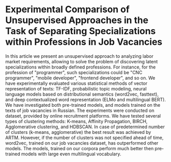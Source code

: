 # Experimental Comparison of Unsupervised Approaches in the Task of Separating Specializations within Professions in Job Vacancies

In this article we present an unsupervised approach to analyzing labor market requirements, allowing to solve the problem of discovering latent specializations within broadly defined professions. For instance, for the profession of "programmer", such specializations could be "CNC programmer", "mobile developer", "frontend developer", and so on. We have experimentally evaluated various statistical methods of vector representation of texts: TF-IDF, probabilistic topic modeling, neural language models based on distributional semantics (word2vec, fasttext), and deep contextualized word representation (ELMo and multilingual BERT). We have investigated both pre-trained models, and models trained on the texts of job vacancies in Russian. The experiments were conducted on dataset, provided by online recruitment platforms. We have tested several types of clustering methods: K-means, Affinity Propagation, BIRCH, Agglomerative clustering, and HDBSCAN. In case of predetermined number of clusters (k-means, agglomerative) the best result was achieved by ARTM. However, if the number of clusters was not specified ahead of time, word2vec, trained on our job vacancies dataset, has outperformed other models. The models, trained on our corpora perform much better then pre-trained models with large even multilingual vocabulary.
